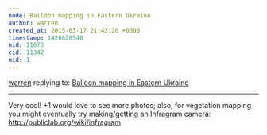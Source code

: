 ```yaml
---
node: Balloon mapping in Eastern Ukraine
author: warren
created_at: 2015-03-17 21:42:20 +0000
timestamp: 1426628540
nid: 11673
cid: 11342
uid: 1
---
```




[warren](../profile/warren) replying to: [Balloon mapping in Eastern Ukraine](../notes/Alex_the_Ukrainian/03-12-2015/balloon-mapping-in-eastern-ukraine)

----
Very cool! +1 would love to see more photos; also, for vegetation mapping you might eventually try making/getting an  Infragram camera: http://publiclab.org/wiki/infragram